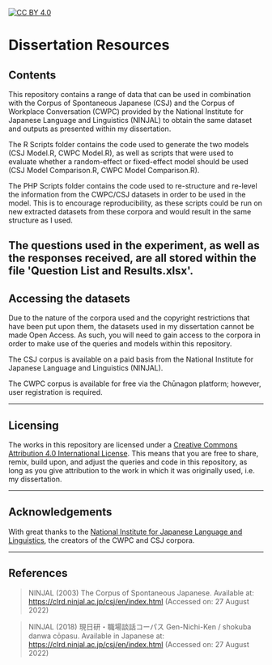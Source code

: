 [![CC BY 4.0][cc-by-shield]][cc-by]

# Dissertation Resources

## Contents

This repository contains a range of data that can be used in combination with the Corpus of Spontaneous Japanese (CSJ) and the Corpus of Workplace Conversation (CWPC) provided by the National Institute for Japanese Language and Linguistics (NINJAL) to obtain the same dataset and outputs as presented within my dissertation.

The R Scripts folder contains the code used to generate the two models (CSJ Model.R, CWPC Model.R), as well as scripts that were used to evaluate whether a random-effect or fixed-effect model should be used (CSJ Model Comparison.R, CWPC Model Comparison.R).

The PHP Scripts folder contains the code used to re-structure and re-level the information from the CWPC/CSJ datasets in order to be used in the model. This is to encourage reproducibility, as these scripts could be run on new extracted datasets from these corpora and would result in the same structure as I used.

The questions used in the experiment, as well as the responses received, are all stored within the file 'Question List and Results.xlsx'.
---

## Accessing the datasets

Due to the nature of the corpora used and the copyright restrictions that have been put upon them, the datasets used in my dissertation cannot be made Open Access. As such, you will need to gain access to the corpora in order to make use of the queries and models within this repository.

The CSJ corpus is available on a paid basis from the National Institute for Japanese Language and Linguistics (NINJAL).

The CWPC corpus is available for free via the Chūnagon platform; however, user registration is required.

---

## Licensing

The works in this repository are licensed under a [Creative Commons Attribution 4.0 International License][cc-by]. This means that you are free to share, remix, build upon, and adjust the queries and code in this repository, as long as you give attribution to the work in which it was originally used, i.e. my dissertation.

[cc-by]: http://creativecommons.org/licenses/by/4.0/
[cc-by-shield]: https://img.shields.io/badge/License-CC%20BY%204.0-lightgrey.svg

---

## Acknowledgements

With great thanks to the [National Institute for Japanese Language and Linguistics](https://www.ninjal.ac.jp/english/), the creators of the CWPC and CSJ corpora.

---

## References

> NINJAL (2003) The Corpus of Spontaneous Japanese. Available at: https://clrd.ninjal.ac.jp/csj/en/index.html (Accessed on: 27 August 2022)

> NINJAL (2018) 現日研・職場談話コーパス Gen-Nichi-Ken / shokuba danwa cōpasu. Available in Japanese at: https://clrd.ninjal.ac.jp/csj/en/index.html (Accessed on: 27 August 2022)
